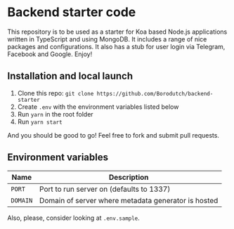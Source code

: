# Backend starter code

This repository is to be used as a starter for Koa based Node.js applications written in TypeScript and using MongoDB. It includes a range of nice packages and configurations. It also has a stub for user login via Telegram, Facebook and Google. Enjoy!

## Installation and local launch

1. Clone this repo: `git clone https://github.com/Borodutch/backend-starter`
2. Create `.env` with the environment variables listed below
3. Run `yarn` in the root folder
4. Run `yarn start`

And you should be good to go! Feel free to fork and submit pull requests.

## Environment variables

| Name     | Description                                         |
| -------- | --------------------------------------------------- |
| `PORT`   | Port to run server on (defaults to 1337)            |
| `DOMAIN` | Domain of server where metadata generator is hosted |

Also, please, consider looking at `.env.sample`.
